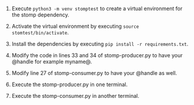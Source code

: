 1. Execute `python3 -m venv stomptest` to create a virtual environment for the stomp dependency.

2. Activate the virtual environment by executing `source stomtest/bin/activate`.

3. Install the dependencies by executing `pip install -r requirements.txt`.

4. Modify the code in lines 33 and 34 of stomp-producer.py to have your @handle for example myname@.

5. Modify line 27 of stomp-consumer.py to have your @handle as well.

6. Execute the stomp-producer.py in one terminal.

7. Execute the stomp-consumer.py in another terminal.

